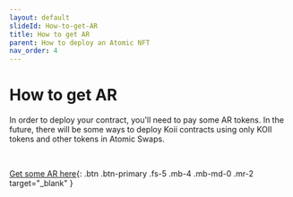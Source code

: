 ```yaml
---
layout: default
slideId: How-to-get-AR
title: How to get AR
parent: How to deploy an Atomic NFT
nav_order: 4
---
```


# How to get AR
In order to deploy your contract, you'll need to pay some AR tokens. In the future, there will be some ways to deploy Koii contracts using only KOII tokens and other tokens in Atomic Swaps.

<br>

[Get some AR here](https://koi.rocks/faucet){: .btn .btn-primary .fs-5 .mb-4 .mb-md-0 .mr-2 target="_blank" }
